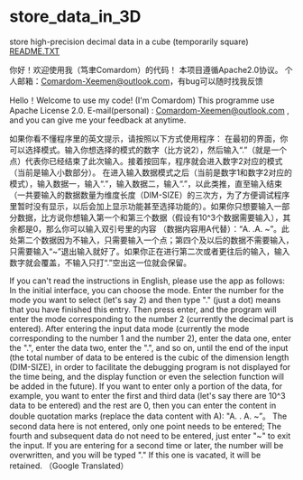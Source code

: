 # store_data_in_3D
store high-precision decimal data in a cube (temporarily square)
[README.TXT](https://github.com/user-attachments/files/17912876/README.TXT)

你好！欢迎使用我（笃聿Comardom）的代码！
本项目遵循Apache2.0协议。
个人邮箱：Comardom-Xeemen@outlook.com，有bug可以随时找我反馈

Hello！Welcome to use my code! (I'm Comardom)
This programme use Apache License 2.0.
E-mail(personal) : Comardom-Xeemen@outlook.com , and you can give me your feedback at anytime.

如果你看不懂程序里的英文提示，请按照以下方式使用程序：
	在最初的界面，你可以选择模式。输入你想选择的模式的数字（比方说2），然后输入“.”（就是一个点）代表你已经结束了此次输入。接着按回车，程序就会进入数字2对应的模式（当前是输入小数部分）。
	在进入输入数据模式之后（当前是数字1和数字2对应的模式），输入数据一，输入“.”，输入数据二，输入“.”，以此类推，直至输入结束（一共要输入的数据数量为维度长度（DIM-SIZE）的三次方，为了方便调试程序里暂时没有显示，以后会加上显示功能甚至选择功能的）。如果你只想要输入一部分数据，比方说你想输入第一个和第三个数据（假设有10^3个数据需要输入），其余都是0，那么你可以输入双引号里的内容 （数据内容用A代替）：“A. .A. \~”。此处第二个数据因为不输入，只需要输入一个点；第四个及以后的数据不需要输入，只需要输入“\~”退出输入就好了。如果你正在进行第二次或者更往后的输入，输入数字就会覆盖，不输入只打“.”空出这一位就会保留。
 
If you can't read the instructions in English, please use the app as follows:
	In the initial interface, you can choose the mode. Enter the number for the mode you want to select (let's say 2) and then type "." (just a dot) means that you have finished this entry. Then press enter, and the program will enter the mode corresponding to the number 2 (currently the decimal part is entered).
	After entering the input data mode (currently the mode corresponding to the number 1 and the number 2), enter the data one, enter the ".", enter the data two, enter the ".", and so on, until the end of the input (the total number of data to be entered is the cubic of the dimension length (DIM-SIZE), in order to facilitate the debugging program is not displayed for the time being, and the display function or even the selection function will be added in the future). If you want to enter only a portion of the data, for example, you want to enter the first and third data (let's say there are 10^3 data to be entered) and the rest are 0, then you can enter the content in double quotation marks (replace the data content with A): "A. . A. \~”。 The second data here is not entered, only one point needs to be entered; The fourth and subsequent data do not need to be entered, just enter "\~" to exit the input. If you are entering for a second time or later, the number will be overwritten, and you will be typed "." If this one is vacated, it will be retained.
（Google Translated）
